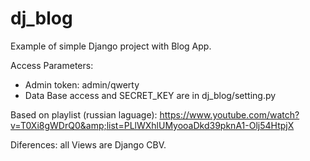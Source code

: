 # dj_blog

Example of simple Django project with Blog App.

Access Parameters:
* Admin token: admin/qwerty
* Data Base access and SECRET_KEY are in dj_blog/setting.py



Based on playlist (russian laguage): https://www.youtube.com/watch?v=T0Xi8gWDrQ0&amp;list=PLlWXhlUMyooaDkd39pknA1-Olj54HtpjX

Diferences: all Views are Django CBV.
